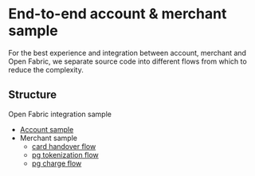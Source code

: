 # End-to-end account & merchant sample

For the best experience and integration between account, merchant and Open Fabric, we separate source code into different flows from which to reduce the complexity.

## Structure

Open Fabric integration sample
* [Account sample](account-integration-sample)
* Merchant sample
  * [card handover flow](sdk-card-sample/README.md)
  * [pg tokenization flow](sdk-pg-tokenization-sample/README.md)
  * [pg charge flow](sdk-pg-charge-sample/README.md)